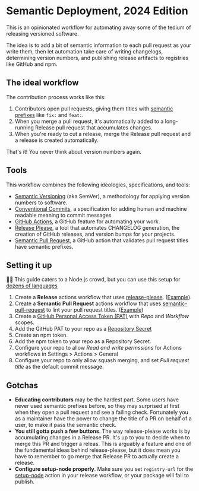 # Semantic Deployment, 2024 Edition

This is an opinionated workflow for automating away some of the tedium of releasing versioned software.

The idea is to add a bit of semantic information to each pull request as your write them, then let automation take care of 
writing changelogs, determining version numbers, and publishing release artifacts to registries like GitHub and npm.

## The ideal workflow

The contribution process works like this:

1. Contributors open pull requests, giving them titles with [semantic prefixes](https://www.conventionalcommits.org) like `fix:` and `feat:`.
1. When you merge a pull request, it's automatically added to a long-running Release pull request that accumulates changes.
1. When you're ready to cut a release, merge the Release pull request and a release is created automatically.

That's it! You never think about version numbers again.

## Tools

This workflow combines the following ideologies, specifications, and tools:

- [Semantic Versioning](https://semver.org) (aka SemVer), a methodology for applying version numbers to software.
- [Conventional Commits](https://www.conventionalcommits.org), a specification for adding human and machine readable meaning 
to commit messages
- [GitHub Actions](https://github.com/features/actions), a GitHub feature for automating your work.
- [Release Please](https://github.com/googleapis/release-please), a tool that automates CHANGELOG generation, the creation of GitHub releases, and version bumps for your projects.
- [Semantic Pull Request](https://github.com/amannn/action-semantic-pull-request), a GitHub action that validates pull request titles have semantic prefixes.

## Setting it up

🐢🚀 This guide caters to a Node.js crowd, but you can use this setup for [dozens of languages](https://github.com/googleapis/release-please?tab=readme-ov-file#strategy-language-types-supported)

1. Create a **Release** actions workflow that uses [release-please](https://github.com/google-github-actions/release-please-action). ([Example](https://github.com/replicate/create-replicate/blob/531e04e7a911eaa4f360e163d984777377707b72/.github/workflows/release.yml)).
1. Create a **Semantic Pull Request** actions workflow that uses [semantic-pull-request](https://github.com/amannn/action-semantic-pull-request) to lint your pull request titles. ([Example](https://github.com/replicate/create-replicate/blob/531e04e7a911eaa4f360e163d984777377707b72/.github/workflows/semantic-pull-request.yml))
1. Create a [GitHub Personal Access Token (PAT)](https://github.com/settings/tokens/new?scopes=repo,workflow) with _Repo_ and _Workflow_ scopes.
1. Add the GitHub PAT to your repo as a [Repository Secret](https://docs.github.com/en/actions/security-guides/using-secrets-in-github-actions)
1. Create an npm token.
1. Add the npm token to your repo as a Repository Secret.
1. Configure your repo to allow _Read and write permssions_ for Actions workflows in Settings > Actions > General
1. Configure your repo to only allow squash merging, and set _Pull request title_ as the default commit message.

## Gotchas

- **Educating contributors** may be the hardest part. Some users have never used semantic prefixes before, so they may surprised at first when they open a pull request and see a failing check. Fortunately you as a maintainer have the power to change the title of a PR on behalf of a user, to make it pass the semantic check.
- **You still gotta push a few buttons**. The way release-please works is by accumulating changes in a Release PR. It's up to you to decide when to merge this PR and trigger a releas. This is arguably a feature and one of the fundamental ideas behind release-please, but it does mean you have to remember to go merge that Release PR to actually create a release.
- **Configure setup-node properly**. Make sure you set `registry-url` for the [setup-node](https://github.com/actions/setup-node) action in your release workflow, or your package will fail to publish.